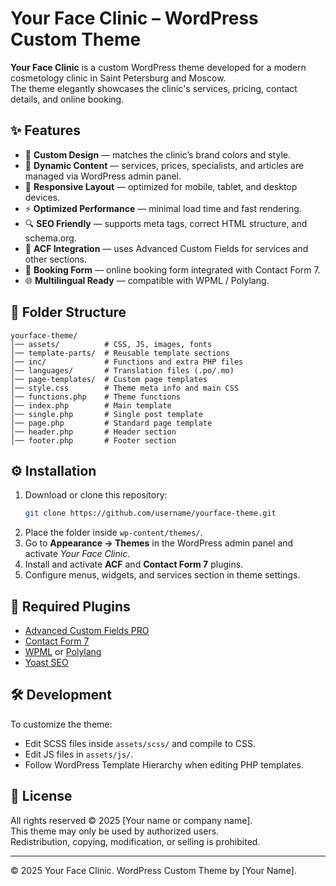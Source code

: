 # Your Face Clinic – WordPress Custom Theme

**Your Face Clinic** is a custom WordPress theme developed for a modern cosmetology clinic in Saint Petersburg and Moscow.  
The theme elegantly showcases the clinic's services, pricing, contact details, and online booking.

## ✨ Features

- 🎨 **Custom Design** — matches the clinic’s brand colors and style.
- 📰 **Dynamic Content** — services, prices, specialists, and articles are managed via WordPress admin panel.
- 📱 **Responsive Layout** — optimized for mobile, tablet, and desktop devices.
- ⚡ **Optimized Performance** — minimal load time and fast rendering.
- 🔍 **SEO Friendly** — supports meta tags, correct HTML structure, and schema.org.
- 🧩 **ACF Integration** — uses Advanced Custom Fields for services and other sections.
- 📅 **Booking Form** — online booking form integrated with Contact Form 7.
- 🌐 **Multilingual Ready** — compatible with WPML / Polylang.

## 📂 Folder Structure

```
yourface-theme/
│── assets/          # CSS, JS, images, fonts
│── template-parts/  # Reusable template sections
│── inc/             # Functions and extra PHP files
│── languages/       # Translation files (.po/.mo)
│── page-templates/  # Custom page templates
│── style.css        # Theme meta info and main CSS
│── functions.php    # Theme functions
│── index.php        # Main template
│── single.php       # Single post template
│── page.php         # Standard page template
│── header.php       # Header section
│── footer.php       # Footer section
```

## ⚙️ Installation

1. Download or clone this repository:
   ```bash
   git clone https://github.com/username/yourface-theme.git
   ```
2. Place the folder inside `wp-content/themes/`.
3. Go to **Appearance → Themes** in the WordPress admin panel and activate *Your Face Clinic*.
4. Install and activate **ACF** and **Contact Form 7** plugins.
5. Configure menus, widgets, and services section in theme settings.

## 📌 Required Plugins

- [Advanced Custom Fields PRO](https://www.advancedcustomfields.com/pro/)
- [Contact Form 7](https://contactform7.com/)
- [WPML](https://wpml.org/) or [Polylang](https://wordpress.org/plugins/polylang/)
- [Yoast SEO](https://yoast.com/wordpress/plugins/seo/)

## 🛠 Development

To customize the theme:

- Edit SCSS files inside `assets/scss/` and compile to CSS.
- Edit JS files in `assets/js/`.
- Follow WordPress Template Hierarchy when editing PHP templates.

## 📄 License

All rights reserved © 2025 [Your name or company name].  
This theme may only be used by authorized users.  
Redistribution, copying, modification, or selling is prohibited.

---

© 2025 Your Face Clinic. WordPress Custom Theme by [Your Name].